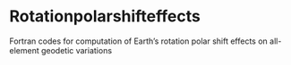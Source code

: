 # Rotationpolarshifteffects
Fortran codes for computation of Earth’s rotation polar shift effects on all-element geodetic variations
